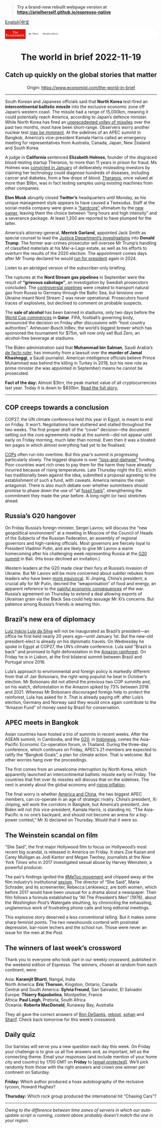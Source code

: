 > **Try a brand-new rebuilt webpage version at https://arielherself.github.io/espresso-native**

[English](https://github.com/arielherself/espresso/blob/main/README.md)|[中文](https://github-com.translate.goog/arielherself/espresso/blob/main/README.md?_x_tr_sl=en&_x_tr_tl=zh-CN&_x_tr_hl=zh-CN&_x_tr_pto=wapp)



![The Economist](menubar.png)

# <p align="center">The world in brief 2022-11-19</p>

## <p align="center">Catch up quickly on the global stories that matter</p>

<p align="center">Origin: <a href="https://www.economist.com/the-world-in-brief">https://www.economist.com/the-world-in-brief</a><hr>

South Korean and Japanese officials said that <strong>North Korea </strong>test-fired an <strong>intercontinental ballistic missile</strong> into the exclusive economic zone off Japan’s western coast. The missile had a range of 15,000km, meaning it could potentially reach America, according to Japan’s defence minister. While North Korea has fired an [unprecedented volley of missiles](https://www.economist.com/asia/2022/02/03/what-is-behind-north-koreas-flurry-of-missile-tests) over the past two months, most have been short-range. Observers worry another nuclear test [may be imminent](https://www.economist.com/asia/2022/10/18/north-korea-is-preparing-for-another-nuclear-test-or-many). At the sidelines of an APEC summit in Bangkok, America’s vice-president Kamala Harris called an emergency meeting for representatives from Australia, Canada, Japan, New Zealand and South Korea.

A judge in <strong>California </strong>sentenced <strong>Elizabeth Holmes</strong>, founder of the disgraced blood-testing startup Theranos, to more than 11 years in prison for fraud. Ms Holmes was [convicted in January](https://www.economist.com/business/2022/01/08/a-jury-finds-elizabeth-holmes-guilty-of-fraud) of deliberately misleading investors by claiming her technology could diagnose hundreds of diseases, including cancer and diabetes, from a few drops of blood. [Theranos](https://www.economist.com/business/2021/12/11/the-shortcuts-to-theranos), once valued at more than $9bn, was in fact testing samples using existing machines from other companies.

<strong>Elon Musk</strong> abruptly closed <strong>Twitter’s</strong> headquarters until Monday, as his unique management style appears to have caused a Twexodus. Staff at the social-media company were given a [“hardcore”](https://www.economist.com/podcasts/2022/11/17/the-longer-this-chaos-continues-the-bigger-the-risks-for-twitter-musks-management) ultimatum by the [new owner](https://www.economist.com/business/2022/10/28/elon-musk-buys-twitter-at-last), leaving them the choice between “long hours and high intensity” and a severance package. At least 1,200 are reported to have plumped for the latter.

America’s attorney-general, <strong>Merrick Garland</strong>, appointed Jack Smith as special counsel to lead the [Justice Department’s investigations](https://www.economist.com/the-economist-explains/2022/10/05/how-much-legal-jeopardy-is-donald-trump-in) into <strong>Donald Trump</strong>. The former war-crimes prosecutor will oversee Mr Trump’s handling of classified materials at his Mar-a-Lago estate, as well as his efforts to overturn the results of the 2020 election. The appointment comes days after Mr Trump declared he would [run for president](https://www.economist.com/united-states/2022/11/16/donald-trump-declares-that-he-will-make-america-great-again-again) again in 2024.

Listen to an abridged version of the subscriber-only briefing.

The ruptures at the <strong>Nord Stream gas pipelines</strong> in September were the result of <strong>“grievous sabotage”</strong>, an investigation by Swedish prosecutors concluded. The [controversial pipelines](https://www.economist.com/the-economist-explains/2021/07/14/why-nord-stream-2-is-the-worlds-most-controversial-energy-project) were created to transport natural gas from Russia to Germany through the Baltic Sea, but tensions over Ukraine meant Nord Stream 2 was never operational. Prosecutors found traces of explosives, but declined to comment on probable suspects.

The <strong>sale of alcohol </strong>has been banned in stadiums, only two days before the [World Cup commences](https://www.economist.com/international/2022/11/17/the-qatar-world-cup-shows-how-football-is-changing) in <strong>Qatar</strong>. FIFA, football’s governing body, announced the decision on Friday after discussions with “host country authorities”. Anheuser-Busch InBev, the world’s biggest brewer which has sponsored the tournament for $75m, will now only sell Bud Zero, an alcohol-free beverage at stadiums.

The Biden administration said that <strong>Muhammad bin Salman</strong>, Saudi Arabia’s [de facto ruler,](https://www.economist.com/1843/2022/07/28/mbs-despot-in-the-desert) has immunity from a lawsuit over the <strong>murder of Jamal Khashoggi</strong>, a Saudi journalist. American intelligence officials believe Prince Muhammad was behind the killing in Turkey in 2018, but his new role as prime minister (he was appointed in September) means he cannot be prosecuted. 

<strong>Fact of the day:</strong> Almost $3trn, the peak market value of all cryptocurrencies last year. Today it is down to $830bn. [Read the full story.](https://www.economist.com/leaders/2022/11/17/is-this-the-end-of-crypto)

----------

## COP creeps towards a conclusion

COP27, the UN climate conference held this year in Egypt, is meant to end on Friday. It won’t. Negotiations have stuttered and stalled throughout the two weeks. The first proper draft of the “cover” decision—the document setting out the core agreements made at the summit—did not appear until early on Friday morning, much later than normal. Even then it was a bloated ten pages in which almost everything had yet to be finalised. 

[COPs](https://www.economist.com/the-economist-explains/2021/11/05/what-really-goes-on-during-cop-climate-negotiations) often run into overtime. But this year’s summit is progressing particularly slowly. The biggest dispute is over [“loss-and-damage”](https://www.economist.com/the-economist-explains/2022/10/03/what-is-climate-loss-and-damage) funding. Poor countries want rich ones to pay them for the harm they have already incurred because of rising temperatures. Late Thursday night the EU, which has traditionally been against the idea, submitted a proposal agreeing to the establishment of such a fund, with caveats. America remains the main antagonist. There is also much debate over whether summiteers should promise to phase down the use of “all [fossil fuels](https://www.economist.com/the-economist-explains/2022/11/17/what-is-the-fossil-fuel-industry-doing-at-cop27)”, strengthening the commitment they made the year before. A long night (or two) stretches ahead.

## Russia’s G20 hangover

On Friday Russia’s foreign minister, Sergei Lavrov, will discuss the “new geopolitical environment” at a meeting in Moscow of the Council of Heads of the Subjects of the Russian Federation, an assembly of regional governors and high-ranking officials. Most governors are fiercely loyal to President Vladimir Putin, and are likely to give Mr Lavrov a warm homecoming after his challenging week representing Russia at the [G20 summit](https://www.economist.com/asia/2022/11/13/the-dynamics-of-distrust-around-the-g20-summit) in Bali. (His boss declined an invitation.)

Western leaders at the G20 made clear their fury at Russia’s invasion of Ukraine. But Mr Lavrov will be more concerned about subtler rebukes from leaders who have been [more equivocal](https://www.economist.com/international/why-so-much-of-the-world-wont-stand-up-to-russia/21808737). Xi Jinping, China’s president, a crucial ally for Mr Putin, decried the “weaponisation” of food and energy, an apparent reference to the [painful economic consequences](https://www.economist.com/graphic-detail/2022/08/04/by-how-much-will-the-war-in-ukraine-reduce-global-growth) of the war. Russia’s agreement on Thursday to extend a deal allowing exports of Ukrainian grain via the Black Sea could help assuage Mr Xi’s concerns. But patience among Russia’s friends is wearing thin.

## Brazil’s new era of diplomacy

[Luiz Inácio Lula da Silva](https://www.economist.com/leaders/2022/10/31/lula-will-be-brazils-next-president-now-for-the-hard-part) will not be inaugurated as Brazil’s president—an office he first held nearly 20 years ago—until January 1st. But the new-old president-elect is already on his diplomatic travels. On Wednesday he spoke in Egypt at COP27, the UN’s climate conference. Lula said “Brazil is back” and promised to fight deforestation in the [Amazon rainforest](https://www.economist.com/the-americas/2022/06/23/brazils-amazon-rainforest-has-become-more-dangerous). On Friday he is in Lisbon, at the first bilateral summit between Brazil and Portugal since 2016. 

Lula’s approach to environmental and foreign policy is markedly different from that of Jair Bolsonaro, the right-wing populist he beat in October’s election. Mr Bolsonaro did not attend the previous two COP summits and, on his watch, deforestation in the Amazon spiked by 73% between 2018 and 2021. Whereas Mr Bolsonaro discouraged foreign help to protect the rainforest, Lula has asked for it. That is already paying off: after Lula’s election, Germany and Norway said they would once again contribute to the “Amazon Fund” of money used by Brazil for conservation.

## APEC meets in Bangkok

Asian countries have hosted a trio of summits in recent weeks. After the ASEAN summit, in Cambodia, and the [G20](https://www.economist.com/asia/2022/11/13/the-dynamics-of-distrust-around-the-g20-summit), in [Indonesia](https://www.economist.com/briefing/2022/11/14/indonesia-is-poised-for-a-boom-politics-permitting), comes the Asia-Pacific Economic Co-operation forum, in Thailand. During the three-day conference, which continues on Friday, APEC’s 21 members are expected to ratify the “Bangkok Goals”, a plan for climate action. That is welcome. But other worries hang over the proceedings.

The first comes from an unwelcome interruption by North Korea, which apparently launched an intercontinental ballistic missile early on Friday. The countries that fret over its missiles will discuss that on the sidelines. The next is anxiety about the global economy and [rising inflation](https://www.economist.com/finance-and-economics/2022/11/15/even-a-global-recession-may-not-bring-down-inflation). 

The final worry is whether [America and China](https://www.economist.com/china/2022/11/17/america-and-china-try-to-get-along), the two biggest APEC members, can co-operate in an age of strategic rivalry. China’s president, Xi Jinping, will work the corridors in Bangkok, but America’s president, Joe Biden will not (his vice-president, Kamala Harris, is standing in). “The Asia-Pacific is no one’s backyard, and should not become an arena for a big-power contest,” Mr Xi declared on Thursday. Would that it were so.

## The Weinstein scandal on film

“She Said”, the first major Hollywood film to focus on Hollywood’s most recent big scandal, is released in America on Friday. It stars Zoe Kazan and Carey Mulligan as Jodi Kantor and Megan Twohey, journalists at the <em>New York Times</em> who in 2017 investigated sexual abuse by Harvey Weinstein, a powerful producer.

The pair’s findings ignited the [#MeToo movement](https://www.economist.com/united-states/2018/09/27/american-politics-after-a-year-of-metoo) and chipped away at the film industry’s institutional [sexism](https://www.economist.com/leaders/2018/03/01/the-weinstein-scandal-is-changing-hollywood-for-the-better). The director of “She Said”, Maria Schrader, and its screenwriter, Rebecca Lenkiewicz, are both women, which before 2017 would have been unusual for a drama about a newspaper. Their film follows a formula established by “All The President’s Men” (1976), about the <em>Washington Post</em>’s Watergate sleuthing, by chronicling the exhausting, unglamorous work of frustrating phone calls and long editorial meetings. 

This explosive story deserved a less conventional telling. But it makes some sharp feminist points. The two newshounds contend with postnatal depression, bar-room lechers and the school run. Those were never an issue for the men at the <em>Post</em>.

## The winners of last week’s crossword

Thank you to everyone who took part in our weekly crossword, published in the weekend edition of Espresso. The winners, chosen at random from each continent, were: 

Asia: <strong>Karamjit Bharti</strong>, Nangal, India  
 North America:<strong> Eric Thorson</strong>, Kingston, Ontario, Canada   
 Central and South America: <strong>Sylvia Freund</strong>, San Salvador, El Salvador   
 Europe: <strong>Thierry Rajaobelina</strong>, Montpellier, France  
 Africa:<strong> Paul Leigh</strong>, Pretoria, South Africa  
 Oceania: <strong>Roberta MacDonald</strong>, Runaway Bay, Australia 

They all gave the correct answers of [Ron DeSantis](https://www.economist.com/united-states/2022/11/10/a-republican-victory-will-be-much-smaller-than-democrats-feared), [reboot](https://www.economist.com/business/2022/11/10/as-tech-lay-offs-spread-meta-sacks-11000-workers), [sohan](https://www.economist.com/culture/2022/11/10/sohan-gives-a-flavour-of-irans-complex-contradictions) and [Sharif](https://www.economist.com/asia/2022/11/10/pakistans-political-crisis-is-also-a-dilemma-for-its-top-brass). Check back tomorrow for this week’s crossword.

## Daily quiz

Our baristas will serve you a new question each day this week. On Friday your challenge is to give us all five answers and, as important, tell us the connecting theme. Email your responses (and include mention of your home city and country) by 1700 GMT on <strong>Friday</strong> to [<span class="__cf_email__" data-cfemail="5c0d293526192f2c2e392f2f331c393f33323331352f28723f3331">[email&#160;protected]</span>](https://mail.google.com/mail/?view=cm&amp;fs=1&amp;tf=1&amp;to=QuizEspresso@economist.com). We’ll pick randomly from those with the right answers and crown one winner per continent on Saturday.  
  
<strong>Friday: </strong>Which author produced a hoax autobiography of the reclusive tycoon, Howard Hughes?

<strong>Thursday:</strong> Which rock group produced the international hit “Chasing Cars”?

----------

*Owing to the difference between time zones of servers in which our auto-update script is running, content above probably doesn't match the one in your region.*

